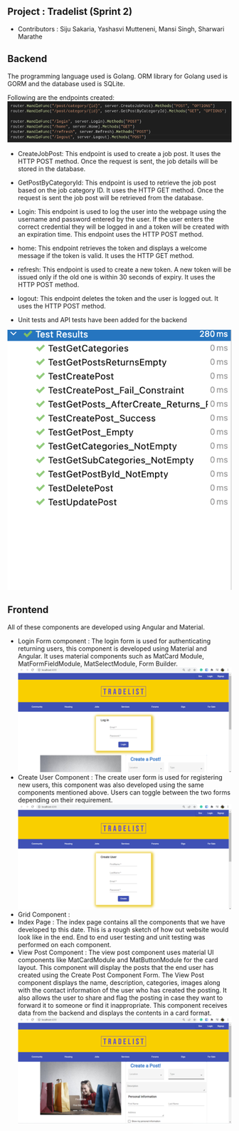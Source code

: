 ## Project : Tradelist (Sprint 2)
* Contributors : Siju Sakaria, Yashasvi Mutteneni, Mansi Singh, Sharwari Marathe

## Backend 
The programming language used is Golang. ORM library for Golang used is GORM and the database used is SQLite.

Following are the endpoints created:
![Alt text](endpoints_sprint2.png)
* CreateJobPost: This endpoint is used to create a job post. It uses the HTTP POST method. Once the request is sent, the job details will be stored in the database. 
* GetPostByCategoryId: This endpoint is used to retrieve the job post based on the job category ID. It uses the HTTP GET method. Once the request is sent the job post will be retrieved from the database.
* Login: This endpoint is used to log the user into the webpage using the username and password entered by the user. If the user enters the correct credential they will be logged in and a token will be created with an expiration time. This endpoint uses the HTTP POST method.
* home: This endpoint retrieves the token and displays a welcome message if the token is valid. It uses the HTTP GET method.
* refresh: This endpoint is used to create a new token. A new token will be issued only if the old one is within 30 seconds of expiry. It uses the HTTP POST method.
* logout: This endpoint deletes the token and the user is logged out. It uses the HTTP POST method. 

* Unit tests and API tests have been added for the backend

![Alt text](Backend_tests.png)


## Frontend
All of these components are developed using Angular and Material.
* Login Form component : The login form is used for authenticating returning users, this component is developed using Material and Angular. It uses material components such as MatCard Module, MatFormFieldModule, MatSelectModule, Form Builder. 
![Alt text](login.png)
* Create User Component : The create user form is used for registering new users, this component was also developed using the same components mentioned above. Users can toggle between the two forms depending on their requirement.
![Alt text](createuser.png)
* Grid Component :
* Index Page : The index page contains all the components that we have developed tp this date. This is a rough sketch of how out website would look like in the end. End to end user testing and unit testing was performed on each component. 
* View Post Component : The view post component uses material UI components like MatCardModule and MatButtonModule for the card layout. This component will display the posts that the end user has created using the Create Post Component Form. The View Post component displays the name, description, categories, images along with the contact information of the user who has created the posting. It also allows the user to share and flag the posting in case they want to forward it to someone or find it inappropriate. This component receives data from the backend and displays the contents in a card format.
![Alt text](index.png)


